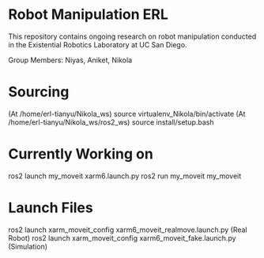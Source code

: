 # Robot Manipulation ERL    

This repository contains ongoing research on robot manipulation conducted in the Existential Robotics Laboratory at UC San Diego.

Group Members: Niyas, Aniket, Nikola

# Sourcing 
(At /home/erl-tianyu/Nikola_ws) source virtualenv_Nikola/bin/activate
(At /home/erl-tianyu/Nikola_ws/ros2_ws) source install/setup.bash

# Currently Working on
ros2 launch my_moveit xarm6.launch.py
ros2 run my_moveit my_moveit

# Launch Files
ros2 launch xarm_moveit_config xarm6_moveit_realmove.launch.py (Real Robot)
ros2 launch xarm_moveit_config xarm6_moveit_fake.launch.py (Simulation)
